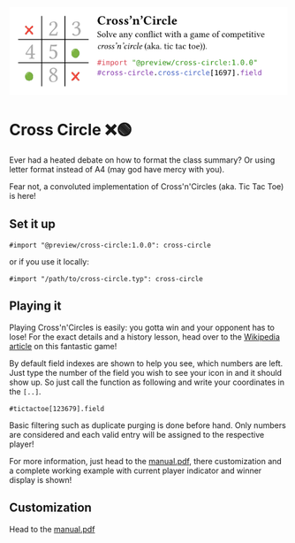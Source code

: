 ![left side is a tic tac toe field and on the right is the title "Cross'n'Circles" with the description "Solve any conflict with a game of competitive cross'n'circle (aka. tic tac toe))." and a minimal example on using the library.](./docs/banner.png)

# Cross Circle ❌🟢



Ever had a heated debate on how to format the class summary? Or using letter format instead of A4 (may god have mercy with you).

Fear not, a convoluted implementation of Cross'n'Circles (aka. Tic Tac Toe) is here!

## Set it up

```typst
#import "@preview/cross-circle:1.0.0": cross-circle
```

or if you use it locally:

```typst
#import "/path/to/cross-circle.typ": cross-circle
```

## Playing it

Playing Cross'n'Circles is easily: you gotta win and your opponent has to lose! For the exact details and a history lesson, head over to the [Wikipedia article](https://en.wikipedia.org/wiki/Tic-tac-toe) on this fantastic game!

By default field indexes are shown to help you see, which numbers are left. Just type the number of the field you wish to see your icon in and it should show up. So just call the function as following and write your coordinates in the `[..]`.

```typst
#tictactoe[123679].field
```

Basic filtering such as duplicate purging is done before hand. Only numbers are considered and each valid entry will be assigned to the respective player!

For more information, just head to the [manual.pdf](./manual/manual.pdf), there customization and a complete working example with current player indicator and winner display is shown!

## Customization

Head to the [manual.pdf](./manual/manual.pdf)